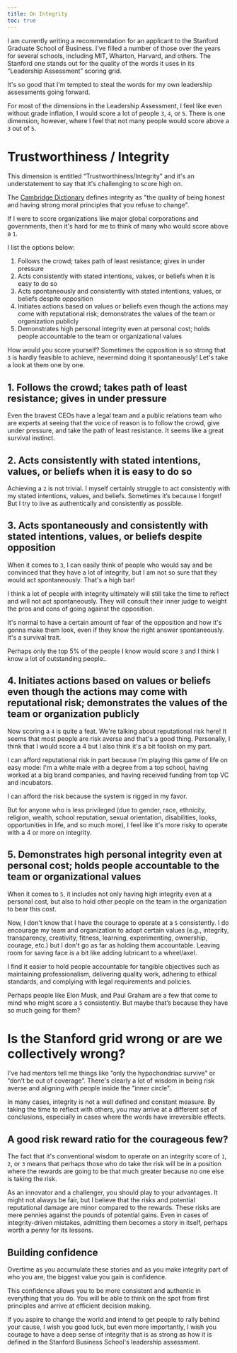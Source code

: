 ```yaml
---
title: On Integrity
toc: true
---
```


I am currently writing a recommendation for an applicant to the Stanford Graduate School of Business. I’ve filled a number of those over the years for several schools, including MIT, Wharton, Harvard, and others. The Stanford one stands out
for the quality of the words it uses in its “Leadership Assessment” scoring grid.

It's so good that I'm tempted to steal the words for my own leadership assessments going forward.

For most of the dimensions in the Leadership Assessment, I feel like even without grade inflation, I would score a lot of people `3`, `4`, or `5`. There is one dimension, however, where I feel that not many people would score above a `3` out of `5`.


# Trustworthiness / Integrity

This dimension is entitled “Trustworthiness/Integrity” and it's an understatement to say that it's challenging to score high on.

The [Cambridge Dictionary](https://dictionary.cambridge.org/dictionary/english/integrity) defines integrity as "the quality of being honest and having strong moral principles that you refuse to change".

If I were to score organizations like major global corporations and governments, then it's hard for me to think of many who would score above a `1`.

I list the options below:

1. Follows the crowd; takes path of least resistance; gives in under pressure
2. Acts consistently with stated intentions, values, or beliefs when it is easy to do so
3. Acts spontaneously and consistently with stated intentions, values, or beliefs despite opposition
4. Initiates actions based on values or beliefs even though the actions may come with reputational risk; demonstrates the values of the team or organization publicly
5. Demonstrates high personal integrity even at personal cost; holds people accountable to the team or organizational values


How would you score yourself? Sometimes the opposition is so strong that `3` is hardly feasible to achieve, nevermind doing it spontaneously! Let's take a look at them one by one.

## 1. Follows the crowd; takes path of least resistance; gives in under pressure

Even the bravest CEOs have a legal team and a public relations team who are experts at seeing that the voice of reason is to follow the crowd, give under pressure, and take the path of least resistance. It seems like a great survival instinct.

## 2. Acts consistently with stated intentions, values, or beliefs when it is easy to do so

Achieving a `2` is not trivial. I myself certainly struggle to act consistently with my stated intentions, values, and beliefs. Sometimes it’s because I forget! But I try to live as authentically and consistently as possible.

## 3. Acts spontaneously and consistently with stated intentions, values, or beliefs despite opposition

When it comes to `3`, I can easily think of people who would say and be convinced that they have a lot of integrity, but I am not so sure that they would act spontaneously. That's a high bar!

I think a lot of people with integrity ultimately will still take the time to reflect and will not act spontaneously. They will consult their inner judge to weight the pros and cons of going against the opposition.

It's normal to have a certain amount of fear of the opposition and how it's gonna make them look, even if they know the right answer spontaneously. It's a survival trait.

Perhaps only the top 5% of the people I know would score `3` and I think I know a lot of outstanding people..

## 4. Initiates actions based on values or beliefs even though the actions may come with reputational risk; demonstrates the values of the team or organization publicly

Now scoring a `4` is quite a feat. We're talking about reputational risk here! It seems that most people are risk averse and that's a good thing. Personally, I think that I would score a 4 but I also think it's a bit foolish on my part.

I can afford reputational risk in part because I'm playing this game of life on easy mode: I'm a white male with a degree from a top school, having worked at a big brand companies, and having received funding from top VC and incubators.

I can afford the risk because the system is rigged in my favor.

But for anyone who is less privileged (due to gender, race, ethnicity, religion, wealth, school reputation, sexual orientation, disabilities, looks, opportunities in life, and so much more), I feel like it's more risky to operate with a 4 or more on integrity.

## 5. Demonstrates high personal integrity even at personal cost; holds people accountable to the team or organizational values

When it comes to `5`, it includes not only having high integrity even at a personal cost, but also to hold other people on the team in the organization to bear this cost.

Now, I don't know that I have the courage to operate at a `5` consistently. I do encourage my team and organization to adopt certain values (e.g., integrity, transparency, creativity, fitness, learning, experimenting, ownership, courage, etc.) but I don't go as far as holding them accountable. Leaving room for saving face is a bit like adding lubricant to a wheel/axel.

I find it easier to hold people accountable for tangible objectives such as  maintaining professionalism, delivering quality work, adhering to ethical standards, and complying with legal requirements and policies.

 Perhaps people like Elon Musk, and Paul Graham are a few that come to mind who might score a `5` consistently. But maybe that’s because they have so much going for them?

# Is the Stanford grid wrong or are we collectively wrong?

I've had mentors tell me things like “only the hypochondriac survive” or “don’t be out of coverage”. There's clearly a lot of wisdom in being risk averse and aligning with people inside the "inner circle".

In many cases, integrity is not a well defined and constant measure. By taking the time to reflect with others, you may arrive at a different set of conclusions, especially in cases where the words have irreversible effects.

## A good risk reward ratio for the courageous few?

The fact that it's conventional wisdom to operate on an integrity score of `1`, `2`, or `3` means that perhaps those who do take the risk will be in a position where the rewards are going to be that much greater because no one else is taking the risk.

As an innovator and a challenger, you should play to your advantages. It might not always be fair, but I believe that the risks and potential reputational damage are minor compared to the rewards. These risks are mere pennies against the pounds of potential gains. Even in cases of integrity-driven mistakes, admitting them becomes a story in itself, perhaps worth a penny for its lessons.

## Building confidence

Overtime as you accumulate these stories and as you make integrity part of who you are, the biggest value you gain is confidence.

This confidence allows you to be more consistent and authentic in everything that you do. You will be able to think on the spot from first principles and arrive at efficient decision making.

If you aspire to change the world and intend to get people to rally behind your cause, I wish you good luck, but even more importantly, I wish you courage to have a deep sense of integrity that is as strong as how it is defined in the Stanford Business School's leadership assessment.
